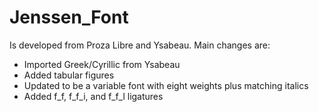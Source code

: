 # Jenssen_Font

Is developed from Proza Libre and Ysabeau. Main changes are:

- Imported Greek/Cyrillic from Ysabeau
- Added tabular figures
- Updated to be a variable font with eight weights plus matching italics
- Added f_f, f_f_i, and f_f_l ligatures
